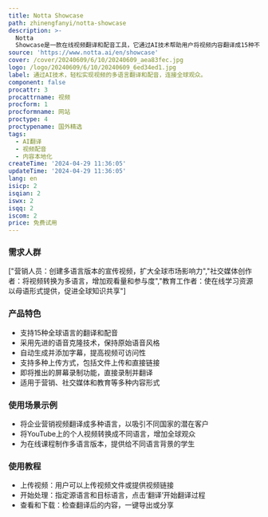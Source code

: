 ```yaml
---
title: Notta Showcase
path: zhinengfanyi/notta-showcase
description: >-
  Notta
  Showcase是一款在线视频翻译和配音工具，它通过AI技术帮助用户将视频内容翻译成15种不同的语言，同时保持原始的语音风格和情感，以提供自然的听觉体验。该产品的主要优点包括高效率、成本效益、用户友好的界面、高准确度的转录和翻译，以及支持多种文件格式和平台。它适用于营销、社交媒体和教育等多个领域，可以显著扩大内容的全球影响力。
source: 'https://www.notta.ai/en/showcase'
cover: /cover/20240609/6/10/20240609_aea83fec.jpg
logo: /logo/20240609/6/10/20240609_6ed34ed1.jpg
label: 通过AI技术，轻松实现视频的多语言翻译和配音，连接全球观众。
component: false
procattr: 3
procattrname: 视频
procform: 1
procformname: 网站
proctype: 4
proctypename: 国外精选
tags:
  - AI翻译
  - 视频配音
  - 内容本地化
createTime: '2024-04-29 11:36:05'
updateTime: '2024-04-29 11:36:05'
lang: en
isicp: 2
isqian: 2
iswx: 2
isqq: 2
iscom: 2
price: 免费试用
---
```




### 需求人群
["营销人员：创建多语言版本的宣传视频，扩大全球市场影响力","社交媒体创作者：将视频转换为多语言，增加观看量和参与度","教育工作者：使在线学习资源以母语形式提供，促进全球知识共享"]

### 产品特色
* 支持15种全球语言的翻译和配音
* 采用先进的语音克隆技术，保持原始语音风格
* 自动生成并添加字幕，提高视频可访问性
* 支持多种上传方式，包括文件上传和直接链接
* 即将推出的屏幕录制功能，直接录制并翻译
* 适用于营销、社交媒体和教育等多种内容形式

### 使用场景示例
* 将企业营销视频翻译成多种语言，以吸引不同国家的潜在客户
* 将YouTube上的个人视频转换成不同语言，增加全球观众
* 为在线课程制作多语言版本，提供给不同语言背景的学生

### 使用教程
* 上传视频：用户可以上传视频文件或提供视频链接
* 开始处理：指定源语言和目标语言，点击‘翻译’开始翻译过程
* 查看和下载：检查翻译后的内容，一键导出或分享

  
